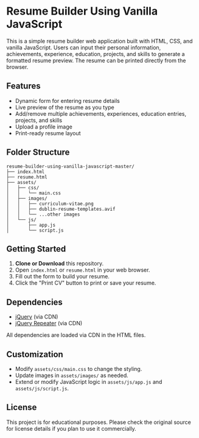 # Resume Builder Using Vanilla JavaScript

This is a simple resume builder web application built with HTML, CSS, and vanilla JavaScript. Users can input their personal information, achievements, experience, education, projects, and skills to generate a formatted resume preview. The resume can be printed directly from the browser.

## Features

- Dynamic form for entering resume details
- Live preview of the resume as you type
- Add/remove multiple achievements, experiences, education entries, projects, and skills
- Upload a profile image
- Print-ready resume layout

## Folder Structure

```
resume-builder-using-vanilla-javascript-master/
├── index.html
├── resume.html
├── assets/
│   ├── css/
│   │   └── main.css
│   ├── images/
│   │   ├── curriculum-vitae.png
│   │   ├── dublin-resume-templates.avif
│   │   └── ...other images
│   └── js/
│       ├── app.js
│       └── script.js
```

## Getting Started

1. **Clone or Download** this repository.
2. Open `index.html` or `resume.html` in your web browser.
3. Fill out the form to build your resume.
4. Click the "Print CV" button to print or save your resume.

## Dependencies

- [jQuery](https://jquery.com/) (via CDN)
- [jQuery Repeater](https://github.com/DubFriend/jquery.repeater) (via CDN)

All dependencies are loaded via CDN in the HTML files.

## Customization

- Modify `assets/css/main.css` to change the styling.
- Update images in `assets/images/` as needed.
- Extend or modify JavaScript logic in `assets/js/app.js` and `assets/js/script.js`.

## License

This project is for educational purposes. Please check the original source for license details if you plan to use it commercially.
